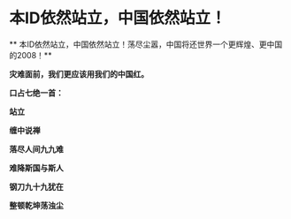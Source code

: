 本ID依然站立，中国依然站立！
====



** 本ID依然站立，中国依然站立！荡尽尘嚣，中国将还世界一个更辉煌、更中国的2008！**

**灾难面前，我们更应该用我们的中国红。**

**口占七绝一首：**

**站立**

**缠中说禅**

**落尽人间九九难**

**难降斯国与斯人**

**钢刀九十九犹在**

**整顿乾坤荡浊尘**
